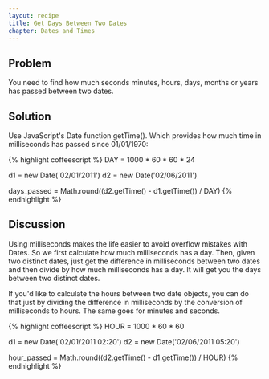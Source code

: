 ```yaml
---
layout: recipe
title: Get Days Between Two Dates
chapter: Dates and Times
---
```

## Problem

You need to find how much seconds minutes, hours, days, months or years has passed between two dates.

## Solution

Use JavaScript's Date function  getTime(). Which provides how much time in milliseconds has passed since 01/01/1970:

{% highlight coffeescript %}
DAY = 1000 * 60 * 60  * 24

d1 = new Date('02/01/2011')
d2 = new Date('02/06/2011')

days_passed = Math.round((d2.getTime() - d1.getTime()) / DAY)
{% endhighlight %}

## Discussion

Using milliseconds makes the life easier to avoid overflow mistakes with Dates. So we first calculate how much milliseconds has a day.
Then, given two distinct dates, just get the difference in milliseconds between two dates and then divide by how much milliseconds has a
day. It will get you the days between two distinct dates.

If you'd like to calculate the hours between two date objects, you can do that just by dividing the difference in milliseconds by the
conversion of milliseconds to hours. The same goes for minutes and seconds.

{% highlight coffeescript %}
HOUR = 1000 * 60 * 60

d1 = new Date('02/01/2011 02:20')
d2 = new Date('02/06/2011 05:20')

hour_passed = Math.round((d2.getTime() - d1.getTime()) / HOUR)
{% endhighlight %}
